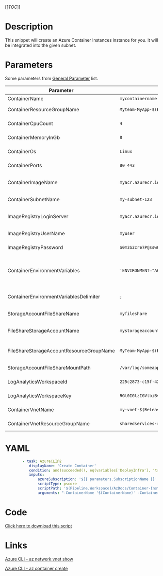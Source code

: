 [[_TOC_]]

# Description

This snippet will create an Azure Container Instances instance for you. It will be integrated into the given subnet.

# Parameters

Some parameters from [General Parameter](/Azure/Azure-CLI-Snippets) list.

| Parameter                                | Example Value                                                              | Description                                                                                                                                                                        |
| ---------------------------------------- | -------------------------------------------------------------------------- | ---------------------------------------------------------------------------------------------------------------------------------------------------------------------------------- |
| ContainerName                            | `mycontainername`                                                          | The name of the container instance.                                                                                                                                                |
| ContainerResourceGroupName               | `Myteam-MyApp-$(Release.EnvironmentName)`                                  | The resourcegroup where the container should be.                                                                                                                                   |
| ContainerCpuCount                        | `4`                                                                        | The amount of CPU-cores the container should be able to use.                                                                                                                       |
| ContainerMemoryInGb                      | `8`                                                                        | The amount of memory your container may use. Expressed in GB's.                                                                                                                    |
| ContainerOs                              | `Linux`                                                                    | The OS which is used in & underneath the container. Can be either `Linux` or `Windows`.                                                                                            |
| ContainerPorts                           | `80 443`                                                                   | Space delimited list of ports you want to expose to the container.                                                                                                                 |
| ContainerImageName                       | `myacr.azurecr.io/mycompany/myimage:latest`                                | The image name to use. Please refer to [this docker documentation](https://docs.docker.com/engine/reference/commandline/tag/) for information about image & tag naming.            |
| ContainerSubnetName                      | `my-subnet-123`                                                            | The subnetname for the subnet where the container should land in.                                                                                                                  |
| ImageRegistryLoginServer                 | `myacr.azurecr.io`                                                         | OPTIONAL: The address of the registry login server. This is usualy the address of the image repository itself.                                                                     |
| ImageRegistryUserName                    | `myuser`                                                                   | OPTIONAL: The username to use to authenticate against the image registry.                                                                                                          |
| ImageRegistryPassword                    | `S0m3S3cre7P@ssw0rd123!`                                                   | OPTIONAL: The password to use to authenticate against the image registry.                                                                                                          |
| ContainerEnvironmentVariables            | `'ENVIRONMENT="ACC";SOMECONNECTIONSTRING="THISISMYCONNECTIONSTRING"`       | OPTIONAL: A list of environmentvariables which should be made available inside the container. This should be delimited by the value from `ContainerEnvironmentVariablesDelimiter`. |
| ContainerEnvironmentVariablesDelimiter   | `;`                                                                        | OPTIONAL: This is the delimiter for `ContainerEnvironmentVariables`. This defaults to `;`.                                                                                         |
| StorageAccountFileShareName              | `myfileshare`                                                              | OPTIONAL: The name of the fileshare inside the storage account.                                                                                                                    |
| FileShareStorageAccountName              | `mystorageaccount`                                                         | OPTIONAL: The name of the storage accountname where the fileshare resides in.                                                                                                      |
| FileShareStorageAccountResourceGroupName | `MyTeam-MyApp-$(Release.EnvironmentName)`                                  | OPTIONAL: The resourcegroupname of the resourcegroup where the storageaccount resides in.                                                                                          |
| StorageAccountFileShareMountPath         | `/var/log/someapp`                                                         | OPTIONAL: The path to mount the given fileshare inside the container.                                                                                                              |
| LogAnalyticsWorkspaceId                  | `225c2873-c15f-42da-a5d2-0dfb3df76da0`                                     | OPTIONAL: The log analytics workspace Id                                                                                                                                           |
| LogAnalyticsWorkspaceKey                 | `RGl0IGlzIGVlbiBvbmdlbGRpZ2UgdG9rZW4g8J+YgfCfmIHwn5iB8J+YgfCfmIHwn5iBLg==` | OPTIONAL: Primary or Secondary Key of the log analytics workspace.                                                                                                                 |
| ContainerVnetName                        | `my-vnet-$(Release.EnvironmentName)`                                       | The name of the VNET where your container resides in.                                                                                                                              |
| ContainerVnetResourceGroupName           | `sharedservices-rg`                                                        | The ResourceGroup where your VNET, for your container, resides in.                                                                                                                 |

# YAML

```yaml
        - task: AzureCLI@2
           displayName: 'Create Container'
           condition: and(succeeded(), eq(variables['DeployInfra'], 'true'))
           inputs:
               azureSubscription: '${{ parameters.SubscriptionName }}'
               scriptType: pscore
               scriptPath: '$(Pipeline.Workspace)/AzDocs/Container-Instance/Create-Container.ps1'
               arguments: "-ContainerName '$(ContainerName)' -ContainerResourceGroupName '$(ContainerResourceGroupName)' -ContainerCpuCount '$(ContainerCpuCount)' -ContainerMemoryInGb '$(ContainerMemoryInGb)' -ContainerOs '$(ContainerOs)' -ContainerPorts '$(ContainerPorts)' -ContainerImageName '$(ContainerImageName)' -ContainerVnetName '$(ContainerVnetName)' -ContainerVnetResourceGroupName '$(ContainerVnetResourceGroupName)' -ContainerSubnetName '$(ContainerSubnetName)' -ImageRegistryLoginServer '$(ImageRegistryLoginServer)' -ImageRegistryUserName '$(ImageRegistryUserName)' -ImageRegistryPassword '$(ImageRegistryPassword)' -ContainerEnvironmentVariables '$(ContainerEnvironmentVariables)' -ContainerEnvironmentVariablesDelimiter '$(ContainerEnvironmentVariablesDelimiter)' -StorageAccountFileShareName '$(StorageAccountFileShareName)' -FileShareStorageAccountName '$(FileShareStorageAccountName)' -FileShareStorageAccountResourceGroupName '$(FileShareStorageAccountResourceGroupName)' -StorageAccountFileShareMountPath '$(StorageAccountFileShareMountPath)' -LogAnalyticsWorkspaceId '$(LogAnalyticsWorkspaceId)' -LogAnalyticsWorkspaceKey '$(LogAnalyticsWorkspaceKey)'"
```

# Code

[Click here to download this script](../../../../src/Container-Instance/Create-Container.ps1)

# Links

[Azure CLI - az network vnet show](https://docs.microsoft.com/en-us/cli/azure/network/vnet?view=azure-cli-latest#az_network_vnet_show)

[Azure CLI - az container create](https://docs.microsoft.com/en-us/cli/azure/container?view=azure-cli-latest#az_container_create)
